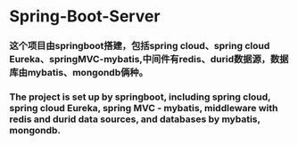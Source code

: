 # Spring-Boot-Server
### 这个项目由springboot搭建，包括spring cloud、spring cloud Eureka、springMVC-mybatis,中间件有redis、durid数据源，数据库由mybatis、mongondb俩种。
### The project is set up by springboot, including spring cloud, spring cloud Eureka, spring MVC - mybatis, middleware with redis and durid data sources, and databases by mybatis, mongondb.
